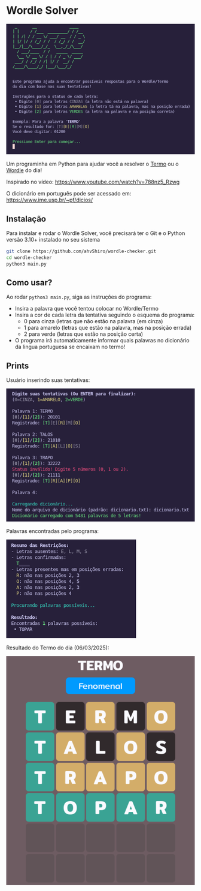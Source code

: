 # Wordle Solver

![Print da tela inicial do Wordle Solver. Nela se encontram um título em ASCII, uma descrição sobre o programa e instruções par uso](images/main_screen.png)

Um programinha em Python para ajudar você a resolver o [Termo](https://term.ooo/) ou o [Wordle](https://www.nytimes.com/games/wordle/index.html) do dia!

Inspirado no vídeo:
<https://www.youtube.com/watch?v=788nz5_Rzwg>

O dicionário em português pode ser acessado em:
<https://www.ime.usp.br/~pf/dicios/>

## Instalação

Para instalar e rodar o Wordle Solver, você precisará ter o Git e o Python versão 3.10+ instalado no seu sistema

```bash
git clone https://github.com/ahvShiro/wordle-checker.git
cd wordle-checker
python3 main.py
```

## Como usar?

Ao rodar `python3 main.py`, siga as instruções do programa:

- Insira a palavra que você tentou colocar no Wordle/Termo
- Insira a cor de cada letra da tentativa seguindo o esquema do programa:
  - 0 para cinza (letras que não estão na palavra (em cinza)
  - 1 para amarelo (letras que estão na palavra, mas na posição errada)
  - 2 para verde (letras que estão na posição certa)
- O programa irá automaticamente informar quais palavras no dicionário da lingua portuguesa se encaixam no termo!

## Prints

Usuário inserindo suas tentativas:

![Print de um usuário inserindo as suas tentativas do termo de hoje. As tentativas foram: termo, talos e trapo](images/data_insertion.png)

Palavras encontradas pelo programa:

![Print do resultado](images/result.png)

Resultado do Termo do dia (06/03/2025):

![Print do termo de hoje. O termo era "Topar" e o meu programa não decepcionou!](images/termo_do_dia.png)

